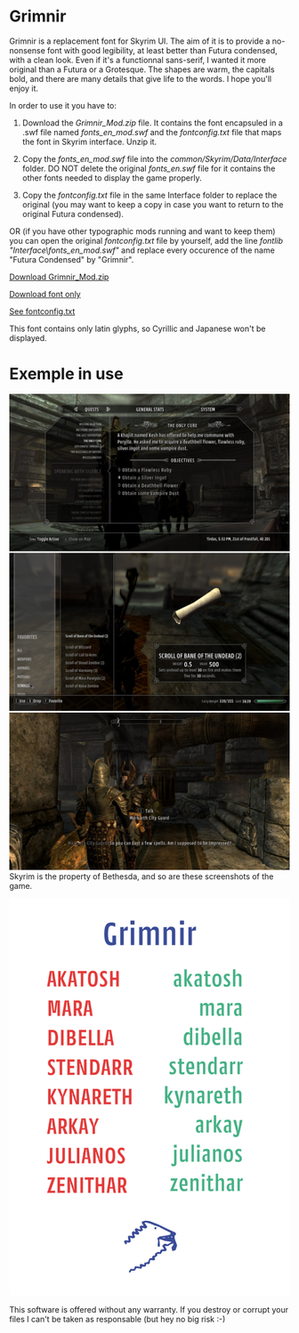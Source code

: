 Grimnir
=======

Grimnir is a replacement font for Skyrim UI. The aim of it is to provide a no-nonsense font with good legibility, at least better than Futura condensed, with a clean look. Even if it's a functionnal sans-serif, I wanted it more original than a Futura or a Grotesque. The shapes are warm, the capitals bold, and there are many details that give life to the words. I hope you'll enjoy it.

In order to use it you have to: 

1. Download the *Grimnir_Mod.zip* file. It contains the font encapsuled in a .swf file named *fonts_en_mod.swf* and the *fontconfig.txt* file that maps the font in Skyrim interface. Unzip it.

2. Copy the *fonts_en_mod.swf* file into the _common/Skyrim/Data/Interface_ folder. DO NOT delete the original *fonts_en.swf* file for it contains the other fonts needed to display the game properly. 

3. Copy the *fontconfig.txt* file in the same Interface folder to replace the original (you may want to keep a copy in case you want to return to the original Futura condensed).

OR (if you have other typographic mods running and want to keep them) you can open the original *fontconfig.txt* file by yourself, add the line *fontlib "Interface\fonts_en_mod.swf"* and replace every occurence of the name "Futura Condensed" by "Grimnir".

[Download Grimnir_Mod.zip](https://github.com/jbmorizot/Grimnir/raw/master/Grimnir_Mod.zip)

[Download font only](https://github.com/jbmorizot/Grimnir/raw/master/fonts_en_mod.swf)

[See fontconfig.txt](https://github.com/jbmorizot/Grimnir/raw/master/fontconfig.txt)

This font contains only latin glyphs, so Cyrillic and Japanese won't be displayed.

Exemple in use
=======
![In Use](https://raw.githubusercontent.com/jbmorizot/Grimnir/master/Screenshots/2014-11-26_00005.jpg)
![In Use](https://raw.githubusercontent.com/jbmorizot/Grimnir/master/Screenshots/2014-11-27_00004.jpg)
![In Use](https://raw.githubusercontent.com/jbmorizot/Grimnir/master/Screenshots/2014-11-26_00002.jpg)
Skyrim is the property of Bethesda, and so are these screenshots of the game.

![Specimen](https://raw.githubusercontent.com/jbmorizot/Grimnir/master/GrimnirSpecimen.jpg)

This software is offered without any warranty. If you destroy or corrupt your files I can't be taken as responsable (but hey no big risk :-)
